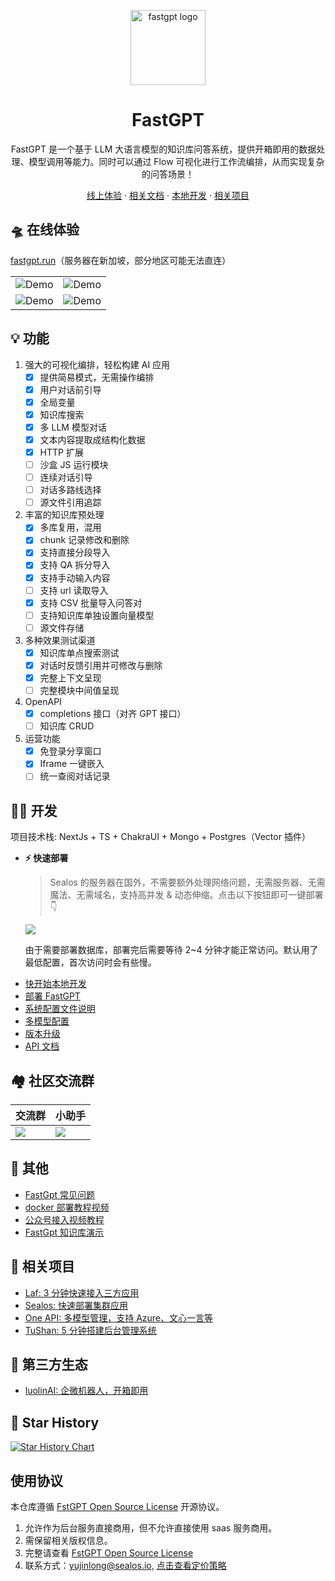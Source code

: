 <div align="center">

<a href="https://fastgpt.run/"><img src="/.github/imgs/logo.svg" width="120" height="120" alt="fastgpt logo"></a>

# FastGPT

FastGPT 是一个基于 LLM 大语言模型的知识库问答系统，提供开箱即用的数据处理、模型调用等能力。同时可以通过 Flow 可视化进行工作流编排，从而实现复杂的问答场景！

</div>

<p align="center">
  <a href="https://fastgpt.run/">线上体验</a>
  ·
  <a href="https://doc.fastgpt.run/docs/intro">相关文档</a>
  ·
  <a href="https://doc.fastgpt.run/docs/development">本地开发</a>
  ·
  <a href="https://github.com/labring/FastGPT#-%E7%9B%B8%E5%85%B3%E9%A1%B9%E7%9B%AE">相关项目</a>
</p>

## 🛸 在线体验

[fastgpt.run](https://fastgpt.run/)（服务器在新加坡，部分地区可能无法直连）

|                                    |                                    |
| ---------------------------------- | ---------------------------------- |
| ![Demo](./.github/imgs/intro1.png) | ![Demo](./.github/imgs/intro2.png) |
| ![Demo](./.github/imgs/intro3.png) | ![Demo](./.github/imgs/intro4.png) |

## 💡 功能

1. 强大的可视化编排，轻松构建 AI 应用
   - [x] 提供简易模式，无需操作编排
   - [x] 用户对话前引导
   - [x] 全局变量
   - [x] 知识库搜索
   - [x] 多 LLM 模型对话
   - [x] 文本内容提取成结构化数据
   - [x] HTTP 扩展
   - [ ] 沙盒 JS 运行模块
   - [ ] 连续对话引导
   - [ ] 对话多路线选择
   - [ ] 源文件引用追踪
2. 丰富的知识库预处理
   - [x] 多库复用，混用
   - [x] chunk 记录修改和删除
   - [x] 支持直接分段导入
   - [x] 支持 QA 拆分导入
   - [x] 支持手动输入内容
   - [ ] 支持 url 读取导入
   - [x] 支持 CSV 批量导入问答对
   - [ ] 支持知识库单独设置向量模型
   - [ ] 源文件存储
3. 多种效果测试渠道
   - [x] 知识库单点搜索测试
   - [x] 对话时反馈引用并可修改与删除
   - [x] 完整上下文呈现
   - [ ] 完整模块中间值呈现
4. OpenAPI
   - [x] completions 接口（对齐 GPT 接口）
   - [ ] 知识库 CRUD
5. 运营功能
   - [x] 免登录分享窗口
   - [x] Iframe 一键嵌入
   - [ ] 统一查阅对话记录

## 👨‍💻 开发

项目技术栈: NextJs + TS + ChakraUI + Mongo + Postgres（Vector 插件）

- **⚡ 快速部署**

  > Sealos 的服务器在国外，不需要额外处理网络问题，无需服务器、无需魔法、无需域名，支持高并发 & 动态伸缩。点击以下按钮即可一键部署 👇

  [![](https://cdn.jsdelivr.us/gh/labring-actions/templates@main/Deploy-on-Sealos.svg)](https://cloud.sealos.io/?openapp=system-fastdeploy%3FtemplateName%3Dfastgpt)

  由于需要部署数据库，部署完后需要等待 2~4 分钟才能正常访问。默认用了最低配置，首次访问时会有些慢。

* [快开始本地开发](https://doc.fastgpt.run/docs/development)
* [部署 FastGPT](https://doc.fastgpt.run/docs/installation)
* [系统配置文件说明](https://doc.fastgpt.run/docs/installation/reference)
* [多模型配置](https://doc.fastgpt.run/docs/installation/reference/models)
* [版本升级](https://doc.fastgpt.run/docs/installation/upgrading)
* [API 文档](https://kjqvjse66l.feishu.cn/docx/DmLedTWtUoNGX8xui9ocdUEjnNh?pre_pathname=%2Fdrive%2Fhome%2F)

## 🏘️ 社区交流群

| 交流群                                              | 小助手                                         |
| --------------------------------------------------- | ---------------------------------------------- |
| ![](https://otnvvf-imgs.oss.laf.run/wxqun300-2.jpg) | ![](https://otnvvf-imgs.oss.laf.run/wx300.jpg) |

## 👀 其他

- [FastGpt 常见问题](https://kjqvjse66l.feishu.cn/docx/HtrgdT0pkonP4kxGx8qcu6XDnGh)
- [docker 部署教程视频](https://www.bilibili.com/video/BV1jo4y147fT/)
- [公众号接入视频教程](https://www.bilibili.com/video/BV1xh4y1t7fy/)
- [FastGpt 知识库演示](https://www.bilibili.com/video/BV1Wo4y1p7i1/)

## 💪 相关项目

- [Laf: 3 分钟快速接入三方应用](https://github.com/labring/laf)
- [Sealos: 快速部署集群应用](https://github.com/labring/sealos)
- [One API: 多模型管理，支持 Azure、文心一言等](https://github.com/songquanpeng/one-api)
- [TuShan: 5 分钟搭建后台管理系统](https://github.com/msgbyte/tushan)

## 🤝 第三方生态

- [luolinAI: 企微机器人，开箱即用](https://github.com/luolin-ai/FastGPT-Enterprise-WeChatbot)

## 🌟 Star History

[![Star History Chart](https://api.star-history.com/svg?repos=labring/FastGPT&type=Date)](https://star-history.com/#labring/FastGPT&Date)

## 使用协议

本仓库遵循 [FstGPT Open Source License](./LICENSE) 开源协议。

1. 允许作为后台服务直接商用，但不允许直接使用 saas 服务商用。
2. 需保留相关版权信息。
3. 完整请查看 [FstGPT Open Source License](./LICENSE)
4. 联系方式：yujinlong@sealos.io, [点击查看定价策略](https://fael3z0zfze.feishu.cn/docx/F155dbirfo8vDDx2WgWc6extnwf)
